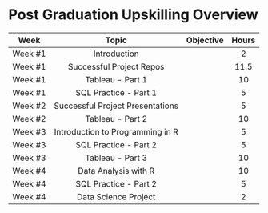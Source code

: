 # Post Graduation Upskilling Overview



| Week | Topic | Objective | Hours |
| :---: | :---: | :---: | :---: | 
| Week #1 | Introduction | | 2 |
| Week #1 | Successful Project Repos |  | 11.5 |
| Week #1 | Tableau - Part 1 |  | 10 |
| Week #1 | SQL Practice - Part 1 |  | 5 |
| Week #2 | Successful Project Presentations | | 5 |
| Week #2 | Tableau - Part 2 |  | 10 |
| Week #3 | Introduction to Programming in R |  | 5 |
| Week #3 | SQL Practice - Part 2 |  | 5 |
| Week #3 | Tableau - Part 3 | | 10 |
| Week #4 | Data Analysis with R | | 10 |
| Week #4 | SQL Practice - Part 2 |  | 5 |
| Week #4 | Data Science Project | | 2 |

